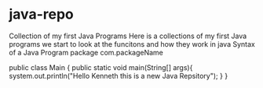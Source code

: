 # java-repo
Collection of my first Java Programs
Here is a collections of my first Java programs we start to look at the funcitons and how they work in java
Syntax of a Java Program
package com.packageName

public class Main {
    public static void main(String[] args){
        system.out.println("Hello Kenneth this is a new Java Repsitory");
        }
}
